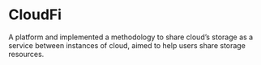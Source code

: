 # CloudFi
A platform and implemented a methodology to share cloud’s storage as a service between instances of cloud, aimed to help users share storage resources.


